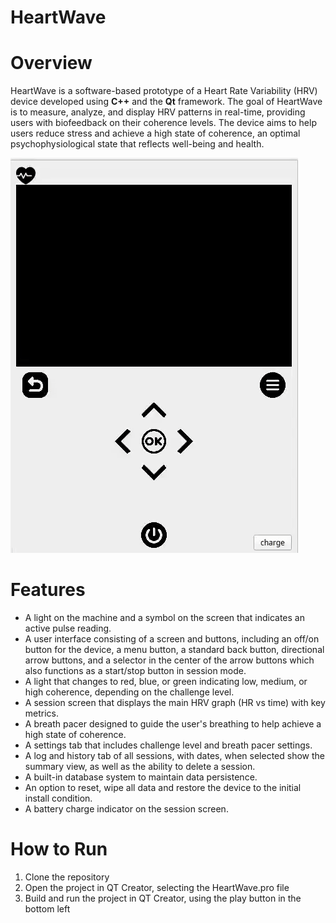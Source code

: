 # HeartWave

# Overview

HeartWave is a software-based prototype of a Heart Rate Variability (HRV) device developed using **C++** and the **Qt** framework. The goal of HeartWave is to measure, analyze, and display HRV patterns in real-time, providing users with biofeedback on their coherence levels. The device aims to help users reduce stress and achieve a high state of coherence, an optimal psychophysiological state that reflects well-being and health.

![](https://github.com/JerickLiu/HeartWave/blob/main/HeartWave_Demo.gif)

# Features

- A light on the machine and a symbol on the screen that indicates an active pulse reading.
- A user interface consisting of a screen and buttons, including an off/on button for the device, a menu button, a standard back button, directional arrow buttons, and a selector in the center of the arrow buttons which also functions as a start/stop button in session mode.
- A light that changes to red, blue, or green indicating low, medium, or high coherence, depending on the challenge level.
- A session screen that displays the main HRV graph (HR vs time) with key metrics.
- A breath pacer designed to guide the user's breathing to help achieve a high state of coherence.
- A settings tab that includes challenge level and breath pacer settings.
- A log and history tab of all sessions, with dates, when selected show the summary view, as well as the ability to delete a session.
- A built-in database system to maintain data persistence.
- An option to reset, wipe all data and restore the device to the initial install condition.
- A battery charge indicator on the session screen.

# How to Run
1) Clone the repository
2) Open the project in QT Creator, selecting the HeartWave.pro file
3) Build and run the project in QT Creator, using the play button in the bottom left
